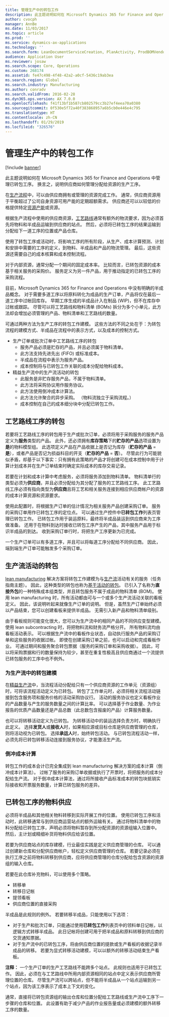```yaml
---
title: 管理生产中的转包工作
description: 此主题说明如何在 Microsoft Dynamics 365 for Finance and Operations 中管理已转包工序。 换言之，说明供应商如何管理分配给资源的生产工序。
author: cvocph
manager: AnnBe
ms.date: 11/03/2017
ms.topic: article
ms.prod: ''
ms.service: dynamics-ax-applications
ms.technology: ''
ms.search.form: LeanDocumentServiceCreation, PlanActivity, ProdBOMVendorListPage, ProdRoute, ProdTable, ProdTableListPage, PurchAgreementSubcontractorLookup, RouteTable, WrkCtrResourceGroup
audience: Application User
ms.reviewer: josaw
ms.search.scope: Core, Operations
ms.custom: 268174
ms.assetid: fe47c498-4f48-42a2-a0cf-5436c19ab3ea
ms.search.region: Global
ms.search.industry: Manufacturing
ms.author: conradv
ms.search.validFrom: 2016-02-28
ms.dyn365.ops.version: AX 7.0.0
ms.openlocfilehash: f41f13bf1b587cb802579cc3b27ef4eea70a0380
ms.sourcegitcommit: 0f530e5f72a40f383868957a6b5cb0e446e4c795
ms.translationtype: HT
ms.contentlocale: zh-CN
ms.lasthandoff: 01/29/2019
ms.locfileid: "326576"
---
```

# <a name="manage-subcontracting-work-in-production"></a>管理生产中的转包工作

[!include [banner](../includes/banner.md)]

此主题说明如何在 Microsoft Dynamics 365 for Finance and Operations 中管理已转包工序。 换言之，说明供应商如何管理分配给资源的生产工序。

在[生产流程](production-process-overview.md)中，可以由供应商拥有或管理的资源完成工作。 通常，供应商资源用于平衡超过了公司自身资源可用产能的定期超额需求。 供应商还可以以较低的价格提供特定[资源产能](resource-capabilities.md)或资源。  

根据生产流程中使用的供应商资源，[工艺路线](routes-operations.md)通常有额外的物流要求，因为必须首先将物料和半成品运输到供应商的站点。 然后，必须将已转包工序的结果运输到分配给下一道工序的位置或产品仓库。  

使用了转包工序或活动时，将影响工序的所有阶段，从生产、成本计算预测、计划和安排中需要的工序的定义，到物料、半成品和产品的物流管理。 最后，这些资源还需要自己的成本核算和成本控制流程。  

对于内部资源，通常分配一个期间的固定成本率。 比较而言，已转包资源的成本基于相关服务的采购价。 服务定义为另一件产品，用于推动指定的已转包工序的采购流程。  

目前，Microsoft Dynamics 365 for Finance and Operations 中没有明确的半成品概念。 对于需要多道工序以将原料转化为成品的生产订单，产品将仅在最后一道工序中过帐回库存。 早期工序生成的半成品计入在制品 (WIP)，但不在库存中过帐或跟踪。 尽管可以将工艺路线和物料清单 (BOMs) 拆分为多个小单元，此方法却会增加必须管理的产品、物料清单和工艺路线的数量。  

可通过两种方法为生产工序的转包工作建模。 这些方法的不同之处在于：为转包流程的建模方式、半成品在流程中的表示方式，以及成本的控制方式。

-   生产订单或批次订单中工艺路线工序的转包
    -   服务产品必须是贮存的产品，并且必须属于物料清单。
    -   此方法支持先进先出 (FIFO) 或标准成本。
    -   半成品在流程中表示为服务产品。
    -   成本控制将与已转包工作关联的成本分配给物料成本。
-   精益生产流中的生产流活动的转包
    -   此服务是非贮存服务产品，不属于物料清单。
    -   此方法将采购协议用作服务协议。
    -   此方法使用倒冲成本计算法。
    -   此方法允许聚合的异步采购。 （物料流独立于采购流程。）
    -   成本控制在自己的成本细分块中分配已转包工作。

## <a name="subcontracting-of-route-operations"></a>工艺路线工序的转包
若要将工艺路线工序的转包用于生产或批次订单，必须将用于采购服务的服务产品定义为**服务**类型的产品。 此外，还必须拥有**库存策略**下的**贮存的产品**选项设置为**是**的物料模型组。 此选项定义产品在产品收据上是否记为库存（**贮存的产品** = **是**），或者产品是否记为损益科目的开支（**贮存的产品** = **否**）。 尽管此行为可能貌似矛盾，却基于以下事实：只有拥有此策略的产品才将创建可在成本控制中用于计算计划成本并在生产订单结束时确定实际成本的库存交易记录。  

若要在计划和成本计算中考虑服务，必须将服务添加到物料清单。 物料清单行的类型必须为**供应商**，并且必须分配给为其分配了服务的工艺路线工序。 此工艺路线工序必须有指向类型为**供应商**且将工艺和相关服务连接到相应供应商帐户的资源的成本计算资源和资源要求。  

使用此配置时，将根据生产订单的估计情况为相关服务产品创建采购订单。 服务的采购订单用作已转包工序的定位点。 可以通过生产控件中**已转包工作**列表页管理已转包工作。 已转包工作用于装运原料，最终将半成品装运到供应商来为工序做准备。 还用于在物料到达时接收已转包工序产生的产品，其中服务产品用于标识半成品的到达。 收到采购订单行时，将把生产工序更新为已完成。  

一个生产订单可以有多道工序，并且可以将每道工序分配给不同供应商。 因此，端到端生产订单可能触发多个采购订单。

## <a name="subcontracting-of-production-flow-activities"></a>生产流活动的转包
[lean manufacturing](lean-manufacturing-overview.md) 解决方案将转包工作建模为与[生产流](tasks/create-production-flow-version.md)活动有关的服务（任务指南主题）。 因此，这种类型的转包也称为[基于活动的转包](activity-based-subcontracting.md)。 已引入了名称为**直接外包**的一种特殊成本组类型，并且转包服务不属于成品的物料清单 (BOM)。 使用 lean manufacturing 时，所有活动都由可与一个或多个生产流活动关联的看板定义。 因此，该说明听起来就像生产订单的说明。 但是，虽然生产订单始终必须以产品结束，您可以创建看板来提供半成品。 无需引入新产品和物料清单级别。  

由于看板规则可能变化很大，您可以为生产流中的相同产品的不同供应变型建模。 使用 lean subcontracting 时，将把物料流和财务流严格分开。 所有物料流均由看板活动表示。 可以根据生产流中的看板作业状态，自动执行服务产品的采购订单和这些服务的收据过帐。 即使在创建采购订单之前，也可以启动和完成看板作业。 可通过期间和服务聚合转包票据（服务的采购订单和采购收据）。 因此，可以将采购票据和行的数量保持为较少，甚至在重复性极高且供应商通过一个流提供已转包服务的工序中也不例外。

### <a name="modeling-subcontracting-in-a-production-flow"></a>为生产流中的转包建模

在[精益生产流](lean-manufacturing-modeling-lean-organization.md)中，当流程活动分配给只有一个供应商资源的工作单元（资源组）时，可将该流程活动定义为已转包。 转包了工作单元时，必须将相关流程活动链接到包含服务项和服务价格的活动采购协议行。 活动的服务协议也定义看板作业的产品数量与产生的服务数量之间的计算比率。 可以选择基于作业数量、为作业报告的优质产品数量还是产品总数（此总数包含报废的产品）计算服务数量。  

也可以将转移活动定义为已转包。 为转移活动中的装运选择负责方时，明确执行此定义。 选择**发货人**或**接收人**时，如果相应源或目标仓库是供应商管理的仓库，则将活动视为已转包。 选择**承运人**时，始终转包活动。 与已转包流程活动一样，必须先将已转包转移活动连接到服务协议，才能激活生产流。

### <a name="backflush-costing"></a>倒冲成本计算

转包工作的成本会计已完全集成到 lean manufacturing 解决方案的成本计算（倒冲成本计算法）。 过帐了服务的采购订单收据或执行了开票时，将把服务的成本分配给生产流。 对于倒冲成本计算法，通过将所接收产品标准成本的转包块抵销实际接收和开票服务数量，计算已转包服务的差异。

## <a name="material-supply-for-subcontracted-operations"></a>已转包工序的物料供应
必须将半成品和其他相关物料转移到实际开展工作的位置。 使用已转包工序和活动时，此转移通常与到供应商运营站点的额外运输有关。 通过将物料清单中的物料分配给已转包工序，声明必须将物料暂存到所分配资源的资源组输入位置中。 然后，主计划或精细补货将物料供应给该位置。  

若要为供应商站点的库存建模，行业最佳实践是定义供应商管理的仓库。 可以通过创建新仓库和分配供应商帐户，轻松定义供应商管理的仓库。 若要记录必须在执行工序之前将物料转移到供应商，应将供应商管理的仓库分配给包含资源的资源组的输入仓库。  

若要在此仓库补充物料，可以使用多个策略。

-   转移单
-   转移日记帐
-   提领看板
-   供应商位置的直接采购

半成品是此规则的例外。 若要转移半成品，只能使用以下选项：

-   对于生产和批次订单，只能通过使用**已转包工作**列表页中的领料单日记帐，以逻辑方式转移半成品。 此日记帐将创建可用于把半成品和原料转移到供应商的交货通知票据。
-   对于生产流中的已转包工序，将由供应商位置的提款或生产看板的收据记录半成品的转移。 若要为显式转移活动建模，可以以额外的转移活动结束生产看板。

**注释：** 一个生产订单的生产工艺路线不能跨多个站点。 此规则也适用于已转包工作。 因此，必须在与工艺路线中所用内部资源相同的站点中定义表示供应商所管理位置的仓库。 尽管生产流可以跨站点，但不能将半成品从一个站点运输到另一个站点，因为该工序表示了成本上下文的变化。  

通常，直接将已转包资源组的输出仓库和位置分配给工艺路线或生产流中工序下一步骤的仓库和位置。 此设置有助于减少产品的作业报告量或必须建模的额外转移工序的数量。



